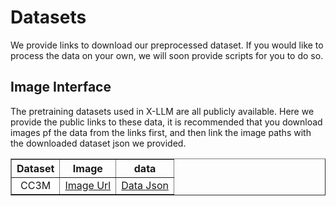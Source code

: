# Datasets

We provide links to download our preprocessed dataset. If you would like to process the data on your own, we will soon provide scripts for you to do so. 


## Image Interface
The pretraining datasets used in X-LLM are all publicly available. Here we provide the public links to these data, it is recommended that you download images pf the data from the links first, and then link the image paths with the downloaded dataset json we provided.

<table border="1" width="100%">
    <tr align="center">
        <th>Dataset</th><th>Image</th><th>data</th>
    </tr>
    <tr align="center">
        <td>CC3M</td><td><a href="">Image Url</a></td><td><a href="">Data Json</a></td>
    </tr>
</table>
<br></br>
